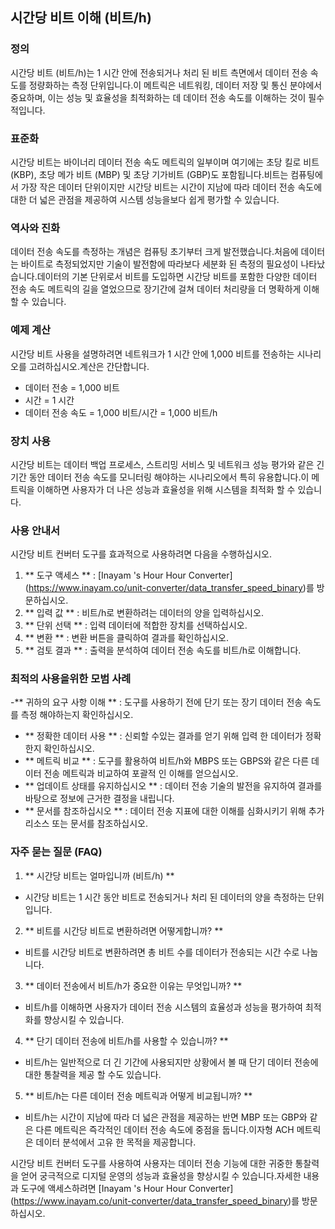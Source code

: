 ## 시간당 비트 이해 (비트/h)

### 정의
시간당 비트 (비트/h)는 1 시간 안에 전송되거나 처리 된 비트 측면에서 데이터 전송 속도를 정량화하는 측정 단위입니다.이 메트릭은 네트워킹, 데이터 저장 및 통신 분야에서 중요하며, 이는 성능 및 효율성을 최적화하는 데 데이터 전송 속도를 이해하는 것이 필수적입니다.

### 표준화
시간당 비트는 바이너리 데이터 전송 속도 메트릭의 일부이며 여기에는 초당 킬로 비트 (KBP), 초당 메가 비트 (MBP) 및 초당 기가비트 (GBP)도 포함됩니다.비트는 컴퓨팅에서 가장 작은 데이터 단위이지만 시간당 비트는 시간이 지남에 따라 데이터 전송 속도에 대한 더 넓은 관점을 제공하여 시스템 성능을보다 쉽게 ​​평가할 수 있습니다.

### 역사와 진화
데이터 전송 속도를 측정하는 개념은 컴퓨팅 초기부터 크게 발전했습니다.처음에 데이터는 바이트로 측정되었지만 기술이 발전함에 따라보다 세분화 된 측정의 필요성이 나타났습니다.데이터의 기본 단위로서 비트를 도입하면 시간당 비트를 포함한 다양한 데이터 전송 속도 메트릭의 길을 열었으므로 장기간에 걸쳐 데이터 처리량을 더 명확하게 이해할 수 있습니다.

### 예제 계산
시간당 비트 사용을 설명하려면 네트워크가 1 시간 안에 1,000 비트를 전송하는 시나리오를 고려하십시오.계산은 간단합니다.
- 데이터 전송 = 1,000 비트
- 시간 = 1 시간
- 데이터 전송 속도 = 1,000 비트/시간 = 1,000 비트/h

### 장치 사용
시간당 비트는 데이터 백업 프로세스, 스트리밍 서비스 및 네트워크 성능 평가와 같은 긴 기간 동안 데이터 전송 속도를 모니터링 해야하는 시나리오에서 특히 유용합니다.이 메트릭을 이해하면 사용자가 더 나은 성능과 효율성을 위해 시스템을 최적화 할 수 있습니다.

### 사용 안내서
시간당 비트 컨버터 도구를 효과적으로 사용하려면 다음을 수행하십시오.
1. ** 도구 액세스 ** : [Inayam 's Hour Hour Converter] (https://www.inayam.co/unit-converter/data_transfer_speed_binary)를 방문하십시오.
2. ** 입력 값 ** : 비트/h로 변환하려는 데이터의 양을 입력하십시오.
3. ** 단위 선택 ** : 입력 데이터에 적합한 장치를 선택하십시오.
4. ** 변환 ** : 변환 버튼을 클릭하여 결과를 확인하십시오.
5. ** 검토 결과 ** : 출력을 분석하여 데이터 전송 속도를 비트/h로 이해합니다.

### 최적의 사용을위한 모범 사례
-** 귀하의 요구 사항 이해 ** : 도구를 사용하기 전에 단기 또는 장기 데이터 전송 속도를 측정 해야하는지 확인하십시오.
- ** 정확한 데이터 사용 ** : 신뢰할 수있는 결과를 얻기 위해 입력 한 데이터가 정확한지 확인하십시오.
- ** 메트릭 비교 ** : 도구를 활용하여 비트/h와 MBPS 또는 GBPS와 같은 다른 데이터 전송 메트릭과 비교하여 포괄적 인 이해를 얻으십시오.
- ** 업데이트 상태를 유지하십시오 ** : 데이터 전송 기술의 발전을 유지하여 결과를 바탕으로 정보에 근거한 결정을 내립니다.
- ** 문서를 참조하십시오 ** : 데이터 전송 지표에 대한 이해를 심화시키기 위해 추가 리소스 또는 문서를 참조하십시오.

### 자주 묻는 질문 (FAQ)

1. ** 시간당 비트는 얼마입니까 (비트/h) **
- 시간당 비트는 1 시간 동안 비트로 전송되거나 처리 된 데이터의 양을 측정하는 단위입니다.

2. ** 비트를 시간당 비트로 변환하려면 어떻게합니까? **
- 비트를 시간당 비트로 변환하려면 총 비트 수를 데이터가 전송되는 시간 수로 나눕니다.

3. ** 데이터 전송에서 비트/h가 중요한 이유는 무엇입니까? **
- 비트/h를 이해하면 사용자가 데이터 전송 시스템의 효율성과 성능을 평가하여 최적화를 향상시킬 수 있습니다.

4. ** 단기 데이터 전송에 비트/h를 사용할 수 있습니까? **
- 비트/h는 일반적으로 더 긴 기간에 사용되지만 상황에서 볼 때 단기 데이터 전송에 대한 통찰력을 제공 할 수도 있습니다.

5. ** 비트/h는 다른 데이터 전송 메트릭과 어떻게 비교됩니까? **
- 비트/h는 시간이 지남에 따라 더 넓은 관점을 제공하는 반면 MBP 또는 GBP와 같은 다른 메트릭은 즉각적인 데이터 전송 속도에 중점을 둡니다.이자형 ACH 메트릭은 데이터 분석에서 고유 한 목적을 제공합니다.

시간당 비트 컨버터 도구를 사용하여 사용자는 데이터 전송 기능에 대한 귀중한 통찰력을 얻어 궁극적으로 디지털 운영의 성능과 효율성을 향상시킬 수 있습니다.자세한 내용과 도구에 액세스하려면 [Inayam 's Hour Hour Converter] (https://www.inayam.co/unit-converter/data_transfer_speed_binary)를 방문하십시오.